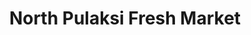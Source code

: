 ---
title: "North Pulaksi Fresh Market"
url: /chicago/north-pulaksi-fresh-market/
shop: Supermarkt
---